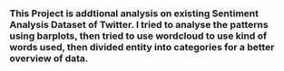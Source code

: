 ### This Project is addtional analysis on existing Sentiment Analysis Dataset of Twitter. I tried to analyse the patterns using barplots, then tried to use wordcloud to use kind of words used, then divided entity into categories for a better overview of data.
